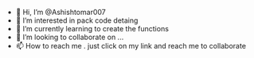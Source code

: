 - 👋 Hi, I’m @Ashishtomar007
- 👀 I’m interested in pack code detaing
- 🌱 I’m currently learning to create the functions
- 💞️ I’m looking to collaborate on ...
- 📫 How to reach me . just click on my link and reach me to collaborate

<!---
Ashishtomar007/Ashishtomar007 is a ✨ special ✨ repository because its `README.md` (this file) appears on your GitHub profile.
You can click the Preview link to take a look at your changes.
--->
